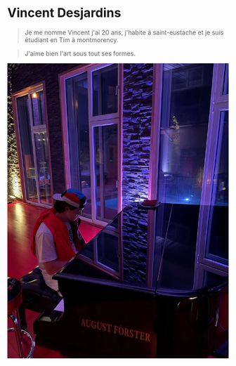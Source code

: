 # Vincent Desjardins 

 > Je me nomme Vincent j'ai 20 ans, j'habite à saint-eustache et je suis étudiant en Tim à montmorency.
 
 >  J'aime bien l'art sous tout ses formes.

 ![photo de moi](media/Snapchat-1139781742.jpg)

